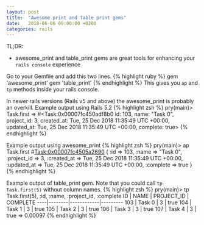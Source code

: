```yaml
---
layout: post
title:  "Awesome print and Table print gems"
date:   2018-06-06 09:00:00 +0200
categories: rails
---
```


TL;DR:
  - awesome_print and table_print gems are great tools for enhancing your `rails console` experience

Go to your Gemfile and add this two lines.
{% highlight ruby %}
gem 'awesome_print'
gem 'table_print'
{% endhighlight %}
This gives you `ap` and `tp` methods inside your rails console.

In newer rails versions (Rails v5 and above) the awesome_print is probably an
overkill. Example output using Rails 5.2
{% highlight zsh %}
pry(main)> Task.first
=> #<Task:0x00007fc450adf8b0
 id: 103,
 name: "Task 0",
 project_id: 3,
 created_at: Tue, 25 Dec 2018 11:35:49 UTC +00:00,
 updated_at: Tue, 25 Dec 2018 11:35:49 UTC +00:00,
 complete: true>
{% endhighlight %}

Example output using awesome_print
{% highlight zsh %}
pry(main)> ap Task.first
#<Task:0x00007fc4505a2690> {
            :id => 103,
          :name => "Task 0",
    :project_id => 3,
    :created_at => Tue, 25 Dec 2018 11:35:49 UTC +00:00,
    :updated_at => Tue, 25 Dec 2018 11:35:49 UTC +00:00,
      :complete => true
}
{% endhighlight %}

Example output of table_print gem. Note that you could call `tp Task.first(5)` without column names.
{% highlight zsh %}
pry(main)> tp Task.first(5), :id, :name, :project_id, :complete
ID  | NAME   | PROJECT_ID | COMPLETE
----|--------|------------|---------
103 | Task 0 | 3          | true
104 | Task 1 | 3          | true
105 | Task 2 | 3          | true
106 | Task 3 | 3          | true
107 | Task 4 | 3          | true
=> 0.00097
{% endhighlight %}
